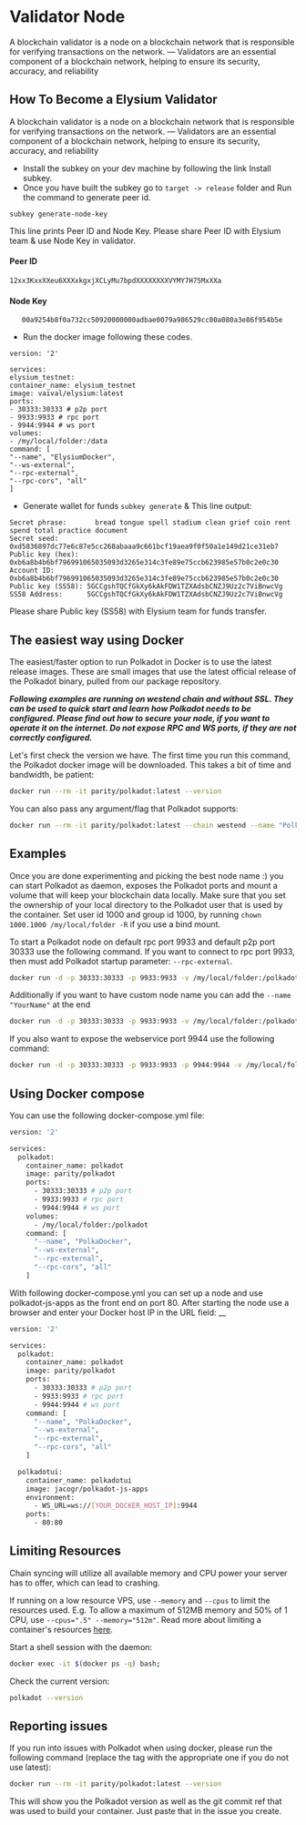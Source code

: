# Validator Node

A blockchain validator is a node on a blockchain network that is responsible for verifying transactions on the network.
— Validators are an essential component of a blockchain network, helping to ensure its security, accuracy, and
reliability

## How To Become a Elysium Validator

A blockchain validator is a node on a blockchain network that is responsible for verifying transactions on the network.
— Validators are an essential component of a blockchain network, helping to ensure its security, accuracy, and
reliability

- Install the subkey on your dev machine by following the link Install subkey.
- Once you have built the subkey go to `target -> release` folder and Run the command to generate peer id.

```
subkey generate-node-key
```

This line prints Peer ID and Node Key. Please share Peer ID with Elysium team & use Node Key in validator.

#### Peer ID

```12xx3KxxXXeu6XXXxkgxjXCLyMu7bpdXXXXXXXXVYMY7H75MxXXa```

#### Node Key

```    00a9254b8f0a732cc50920000000adbae0079a986529cc00a080a3e86f954b5e    ```

- Run the docker image following these codes.

```angular2html
version: '2'

services:
elysium_testnet:
container_name: elysium_testnet
image: vaival/elysium:latest
ports:
- 30333:30333 # p2p port
- 9933:9933 # rpc port
- 9944:9944 # ws port
volumes:
- /my/local/folder:/data
command: [
"--name", "ElysiumDocker",
"--ws-external",
"--rpc-external",
"--rpc-cors", "all"
]
```

- Generate wallet for funds `subkey generate` & This line output:

```
Secret phrase:       bread tongue spell stadium clean grief coin rent spend total practice document
Secret seed:       0xd5836897dc77e6c87e5cc268abaaa9c661bcf19aea9f0f50a1e149d21ce31eb7
Public key (hex):  0xb6a8b4b6bf796991065035093d3265e314c3fe89e75ccb623985e57b0c2e0c30
Account ID:       0xb6a8b4b6bf796991065035093d3265e314c3fe89e75ccb623985e57b0c2e0c30
Public key (SS58): 5GCCgshTQCfGkXy6kAkFDW1TZXAdsbCNZJ9Uz2c7ViBnwcVg
SS58 Address:      5GCCgshTQCfGkXy6kAkFDW1TZXAdsbCNZJ9Uz2c7ViBnwcVg
```

Please share Public key (SS58) with Elysium team for funds transfer.

## The easiest way using Docker

The easiest/faster option to run Polkadot in Docker is to use the latest release images. These are small images that use
the latest official release of the Polkadot binary, pulled from our package repository.

**_Following examples are running on westend chain and without SSL. They can be used to quick start and learn how
Polkadot needs to be configured. Please find out how to secure your node, if you want to operate it on the internet. Do
not expose RPC and WS ports, if they are not correctly configured._**

Let's first check the version we have. The first time you run this command, the Polkadot docker image will be
downloaded. This takes a bit of time and bandwidth, be patient:

```bash
docker run --rm -it parity/polkadot:latest --version
```

You can also pass any argument/flag that Polkadot supports:

```bash
docker run --rm -it parity/polkadot:latest --chain westend --name "PolkaDocker"
```

## Examples

Once you are done experimenting and picking the best node name :) you can start Polkadot as daemon, exposes the Polkadot
ports and mount a volume that will keep your blockchain data locally. Make sure that you set the ownership of your local
directory to the Polkadot user that is used by the container. Set user id 1000 and group id 1000, by
running `chown 1000.1000 /my/local/folder -R` if you use a bind mount.

To start a Polkadot node on default rpc port 9933 and default p2p port 30333 use the following command. If you want to
connect to rpc port 9933, then must add Polkadot startup parameter: `--rpc-external`.

```bash
docker run -d -p 30333:30333 -p 9933:9933 -v /my/local/folder:/polkadot parity/polkadot:latest --chain westend --rpc-external --rpc-cors all
```

Additionally if you want to have custom node name you can add the `--name "YourName"` at the end

```bash
docker run -d -p 30333:30333 -p 9933:9933 -v /my/local/folder:/polkadot parity/polkadot:latest --chain westend --rpc-external --rpc-cors all --name "PolkaDocker"
```

If you also want to expose the webservice port 9944 use the following command:

```bash
docker run -d -p 30333:30333 -p 9933:9933 -p 9944:9944 -v /my/local/folder:/polkadot parity/polkadot:latest --chain westend --ws-external --rpc-external --rpc-cors all --name "PolkaDocker"
```

## Using Docker compose

You can use the following docker-compose.yml file:

```bash
version: '2'

services:
  polkadot:
    container_name: polkadot
    image: parity/polkadot
    ports:
      - 30333:30333 # p2p port
      - 9933:9933 # rpc port
      - 9944:9944 # ws port
    volumes:
      - /my/local/folder:/polkadot
    command: [
      "--name", "PolkaDocker",
      "--ws-external",
      "--rpc-external",
      "--rpc-cors", "all"
    ]
```

With following docker-compose.yml you can set up a node and use polkadot-js-apps as the front end on port 80. After
starting the node use a browser and enter your Docker host IP in the URL field: __

```bash
version: '2'

services:
  polkadot:
    container_name: polkadot
    image: parity/polkadot
    ports:
      - 30333:30333 # p2p port
      - 9933:9933 # rpc port
      - 9944:9944 # ws port
    command: [
      "--name", "PolkaDocker",
      "--ws-external",
      "--rpc-external",
      "--rpc-cors", "all"
    ]

  polkadotui:
    container_name: polkadotui
    image: jacogr/polkadot-js-apps
    environment:
      - WS_URL=ws://[YOUR_DOCKER_HOST_IP]:9944
    ports:
      - 80:80
```

## Limiting Resources

Chain syncing will utilize all available memory and CPU power your server has to offer, which can lead to crashing.

If running on a low resource VPS, use `--memory` and `--cpus` to limit the resources used. E.g. To allow a maximum of
512MB memory and 50% of 1 CPU, use `--cpus=".5" --memory="512m"`. Read more about limiting a container's
resources [here](https://docs.docker.com/config/containers/resource_constraints).

Start a shell session with the daemon:

```bash
docker exec -it $(docker ps -q) bash;
```

Check the current version:

```bash
polkadot --version
```

## Reporting issues

If you run into issues with Polkadot when using docker, please run the following command
(replace the tag with the appropriate one if you do not use latest):

```bash
docker run --rm -it parity/polkadot:latest --version
```

This will show you the Polkadot version as well as the git commit ref that was used to build your container.
Just paste that in the issue you create.